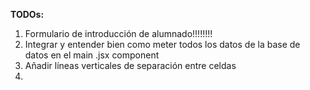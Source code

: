 **TODOs:**

1. Formulario de introducción de alumnado!!!!!!!!
2. Integrar y entender bien como meter todos los datos de la base de datos en el main .jsx component
3. Añadir líneas verticales de separación entre celdas
4. 